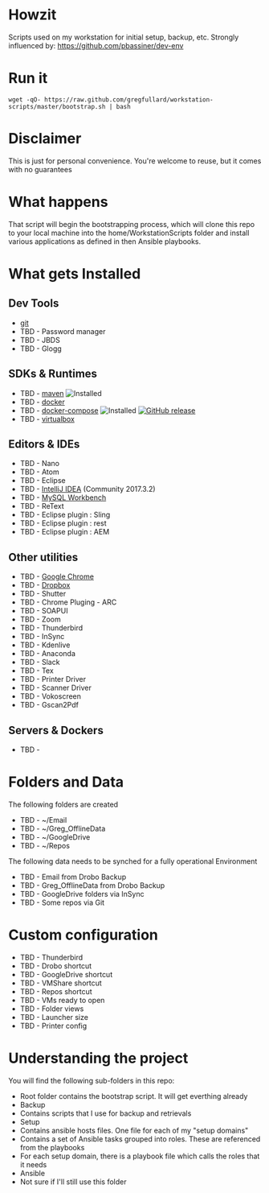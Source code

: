 # Howzit
Scripts used on my workstation for initial setup, backup, etc.
Strongly influenced by: https://github.com/pbassiner/dev-env

# Run it
```shell
wget -qO- https://raw.github.com/gregfullard/workstation-scripts/master/bootstrap.sh | bash
```
# Disclaimer
This is just for personal convenience. You're welcome to reuse, but it comes with no guarantees

# What happens
That script will begin the bootstrapping process, which will clone this repo to your local machine
into the home/WorkstationScripts folder and install various applications as defined in then
Ansible playbooks.

# What gets Installed
## Dev Tools
* [git](https://git-scm.com/)
* TBD - Password manager
* TBD - JBDS
* TBD - Glogg

## SDKs & Runtimes
* TBD - [maven](https://maven.apache.org/) ![Installed](https://img.shields.io/badge/current\-v3.5.2-blue.svg)
* TBD - [docker](https://www.docker.com/)
* TBD - [docker-compose](https://docs.docker.com/compose/) ![Installed](https://img.shields.io/badge/current\-v1.18.0-blue.svg) [![GitHub release](https://img.shields.io/github/release/docker/compose.svg?label=latest)](https://github.com/docker/compose/releases/latest)
* TBD - [virtualbox](https://www.virtualbox.org/)

## Editors & IDEs
* TBD - Nano
* TBD - Atom
* TBD - Eclipse
* TBD - [IntelliJ IDEA](https://www.jetbrains.com/idea/) (Community 2017.3.2)
* TBD - [MySQL Workbench](https://www.mysql.com/products/workbench/)
* TBD - ReText
* TBD - Eclipse plugin : Sling
* TBD - Eclipse plugin : rest
* TBD - Eclipse plugin : AEM

## Other utilities
* TBD - [Google Chrome](https://www.google.com/chrome/browser/desktop/index.html)
* TBD - [Dropbox](https://www.dropbox.com/)
* TBD - Shutter
* TBD - Chrome Pluging - ARC
* TBD - SOAPUI
* TBD - Zoom
* TBD - Thunderbird
* TBD - InSync
* TBD - Kdenlive
* TBD - Anaconda
* TBD - Slack
* TBD - Tex
* TBD - Printer Driver
* TBD - Scanner Driver
* TBD - Vokoscreen
* TBD - Gscan2Pdf

## Servers & Dockers
* TBD -

# Folders and Data
The following folders are created
* TBD - ~/Email
* TBD - ~/Greg_OfflineData
* TBD - ~/GoogleDrive
* TBD - ~/Repos

The following data needs to be synched for a fully operational Environment
* TBD - Email from Drobo Backup
* TBD - Greg_OfflineData from Drobo Backup
* TBD - GoogleDrive folders via InSync
* TBD - Some repos via Git

# Custom configuration
* TBD - Thunderbird
* TBD - Drobo shortcut
* TBD - GoogleDrive shortcut
* TBD - VMShare shortcut
* TBD - Repos shortcut
* TBD - VMs ready to open
* TBD - Folder views
* TBD - Launcher size
* TBD - Printer config

# Understanding the project
You will find the following sub-folders in this repo:
 * Root folder contains the bootstrap script. It will get everthing already
 * Backup
  * Contains scripts that I use for backup and retrievals
 * Setup
  * Contains ansible hosts files. One file for each of my "setup domains"
  * Contains a set of Ansible tasks grouped into roles. These are referenced from the playbooks
  * For each setup domain, there is a playbook file which calls the roles that it needs
 * Ansible
  * Not sure if I'll still use this folder
